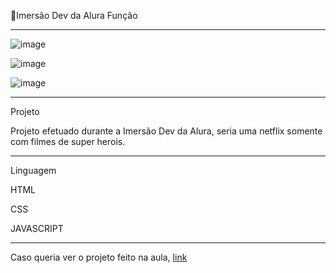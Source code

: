 🚀Imersão Dev da Alura Função
****************************************************************************************************

![image](https://user-images.githubusercontent.com/72118415/165871667-03c52eb3-7546-4cc0-a796-68f54aeab4df.png)


![image](https://user-images.githubusercontent.com/72118415/165871696-ee5ac527-7856-4f4a-91e0-461e0a282ead.png)

![image](https://user-images.githubusercontent.com/72118415/165871719-d991069e-8216-466e-a38d-e9cfdf878b22.png)

****************************************************************************************************
Projeto

Projeto efetuado durante a Imersão Dev da Alura, seria uma netflix somente com filmes 
de super herois.

**************************************************************************************************
Linguagem

HTML

CSS

JAVASCRIPT

*****************************************************************************************************
Caso queria ver o projeto feito na aula, [link](https://codepen.io/chritianegozza/full/abpBXXp)

